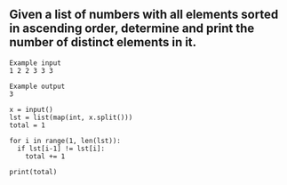 ## Given a list of numbers with all elements sorted in ascending order, determine and print the number of distinct elements in it.


```
Example input
1 2 2 3 3 3

Example output
3
```

```
x = input()
lst = list(map(int, x.split()))
total = 1

for i in range(1, len(lst)):
  if lst[i-1] != lst[i]:
    total += 1
  
print(total)

```
